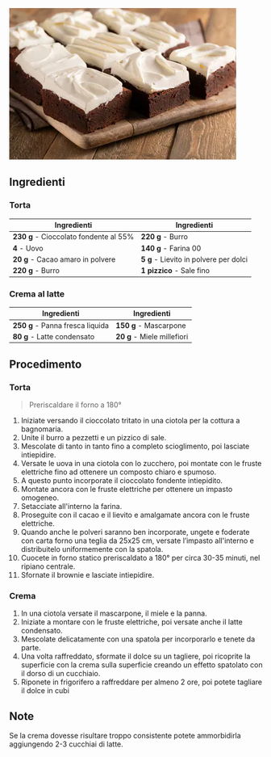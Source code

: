 ![](../../img/brownies-paradiso.webp)

## Ingredienti

### Torta

| Ingredienti                  | Ingredienti             |
| ---------------------------- | ----------------------- |
| **230 g** - Cioccolato fondente al 55% | **220 g** - Burro |
| **4** - Uovo | **140 g** - Farina 00 |
| **20 g** - Cacao amaro in polvere | **5 g** - Lievito in polvere per dolci |
| **220 g** - Burro | **1 pizzico** - Sale fino |

### Crema al latte

| Ingredienti                  | Ingredienti             |
| ---------------------------- | ----------------------- |
| **250 g** - Panna fresca liquida | **150 g** - Mascarpone |
| **80 g** - Latte condensato | **20 g** - Miele millefiori |

## Procedimento

### Torta

> Preriscaldare il forno a 180°

1. Iniziate versando il cioccolato tritato in una ciotola per la cottura a bagnomaria. 
2. Unite il burro a pezzetti e un pizzico di sale. 
3. Mescolate di tanto in tanto fino a completo scioglimento, poi lasciate intiepidire.
4. Versate le uova in una ciotola con lo zucchero, poi montate con le fruste elettriche fino ad ottenere un composto chiaro e spumoso. 
5. A questo punto incorporate il cioccolato fondente intiepidito.
6. Montate ancora con le fruste elettriche per ottenere un impasto omogeneo. 
7. Setacciate all'interno la farina.
8. Proseguite con il cacao e il lievito e amalgamate ancora con le fruste elettriche.
9. Quando anche le polveri saranno ben incorporate, ungete e foderate con carta forno una teglia da 25x25 cm, versate l’impasto all'interno e distribuitelo uniformemente con la spatola. 
10. Cuocete in forno statico preriscaldato a 180° per circa 30-35 minuti, nel ripiano centrale.
11. Sfornate il brownie e lasciate intiepidire. 

### Crema

1. In una ciotola versate il mascarpone, il miele e la panna.
2. Iniziate a montare con le fruste elettriche, poi versate anche il latte condensato. 
3. Mescolate delicatamente con una spatola per incorporarlo e tenete da parte.
4. Una volta raffreddato, sformate il dolce su un tagliere, poi ricoprite la superficie con la crema sulla superficie creando un effetto spatolato con il dorso di un cucchiaio. 
5. Riponete in frigorifero a raffreddare per almeno 2 ore, poi potete tagliare il dolce in cubi

## Note

Se la crema dovesse risultare troppo consistente potete ammorbidirla aggiungendo 2-3 cucchiai di latte.